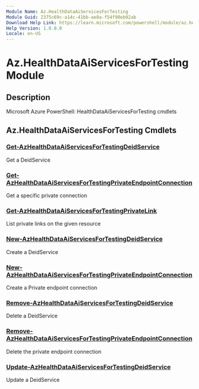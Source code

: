 ```yaml
---
Module Name: Az.HealthDataAiServicesForTesting
Module Guid: 2375c69c-a14c-41bb-ae8a-f54f90eb02ab
Download Help Link: https://learn.microsoft.com/powershell/module/az.healthdataaiservicesfortesting
Help Version: 1.0.0.0
Locale: en-US
---
```


# Az.HealthDataAiServicesForTesting Module
## Description
Microsoft Azure PowerShell: HealthDataAiServicesForTesting cmdlets

## Az.HealthDataAiServicesForTesting Cmdlets
### [Get-AzHealthDataAiServicesForTestingDeidService](Get-AzHealthDataAiServicesForTestingDeidService.md)
Get a DeidService

### [Get-AzHealthDataAiServicesForTestingPrivateEndpointConnection](Get-AzHealthDataAiServicesForTestingPrivateEndpointConnection.md)
Get a specific private connection

### [Get-AzHealthDataAiServicesForTestingPrivateLink](Get-AzHealthDataAiServicesForTestingPrivateLink.md)
List private links on the given resource

### [New-AzHealthDataAiServicesForTestingDeidService](New-AzHealthDataAiServicesForTestingDeidService.md)
Create a DeidService

### [New-AzHealthDataAiServicesForTestingPrivateEndpointConnection](New-AzHealthDataAiServicesForTestingPrivateEndpointConnection.md)
Create a Private endpoint connection

### [Remove-AzHealthDataAiServicesForTestingDeidService](Remove-AzHealthDataAiServicesForTestingDeidService.md)
Delete a DeidService

### [Remove-AzHealthDataAiServicesForTestingPrivateEndpointConnection](Remove-AzHealthDataAiServicesForTestingPrivateEndpointConnection.md)
Delete the private endpoint connection

### [Update-AzHealthDataAiServicesForTestingDeidService](Update-AzHealthDataAiServicesForTestingDeidService.md)
Update a DeidService

